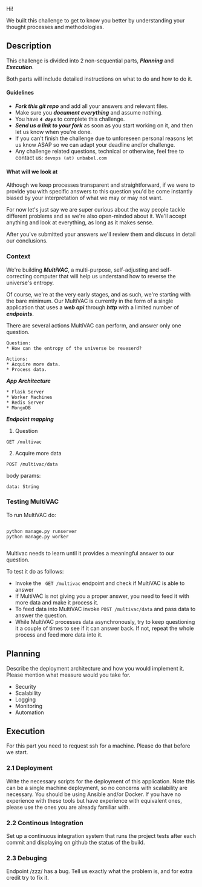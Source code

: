 Hi!

We built this challenge to get to know you better by understanding your thought processes and methodologies.

## Description

This challenge is divided into 2 non-sequential parts, ***Planning*** and ***Execution***.

Both parts will include detailed instructions on what to do and how to do it.

#### Guidelines
* ***Fork this _git repo_*** and add all your answers and relevant files.
* Make sure you ***document everything*** and assume nothing.
* You have ***```4 days```*** to complete this challenge.
* ***Send us a link to your fork*** as soon as you start working on it, and then let us know when you're done.
* If you can't finish the challenge due to unforeseen personal reasons let us know ASAP so we can adapt your deadline and/or challenge.
* Any challenge related questions, technical or otherwise, feel free to contact us: ```devops (at) unbabel.com```


#### What will we look at
Although we keep processes transparent and straightforward, if we were to provide you with specific answers to this question you'd be come instantly biased by your interpretation of what we may or may not want.

For now let's just say we are super curious about the way people tackle different problems and as we're also open-minded about it. We'll accept anything and look at everything, as long as it makes sense.

After you've submitted your answers we'll review them and discuss in detail our conclusions.

### Context

We're building ***MultiVAC***, a multi-purpose, self-adjusting and self-correcting computer that will help us understand how to reverse the universe's entropy.

Of course, we're at the very early stages, and as such, we're starting with the bare minimum. Our MultiVAC is currently in the form of a single application that uses a ***web api*** through ***http*** with a limited number of ***endpoints***.

There are several actions MultiVAC can perform, and answer only one question.

```
Question:
* How can the entropy of the universe be reveserd?
```

```
Actions:
* Acquire more data.
* Process data.
```

***App Architecture***

```
* Flask Server
* Worker Machines
* Redis Server
* MongoDB
```

***Endpoint mapping***

1) Question

```
GET /multivac
```

2) Acquire more data

```POST /multivac/data```

body params:
```
data: String
```


### Testing MultiVAC

To run MultiVAC do:

```

python manage.py runserver
python manage.py worker


```

Multivac needs to learn until it provides a meaningful answer to our question.

To test it do as follows:

* Invoke the ``` GET /multivac``` endpoint and check if MultiVAC is able to answer
* If MultiVAC is not giving you a proper answer, you need to feed it with more data and make it process it.
* To feed data into MultiVAC invoke ```POST /multivac/data``` and pass data to answer the question.
* While MultiVAC processes data asynchronously, try to keep questioning it a couple of times to see if it can answer back. If not, repeat the whole process and feed more data into it.


## Planning

Describe the deployment architecture and how you would implement it. Please mention what measure would you take for.

* Security
* Scalability
* Logging
* Monitoring
* Automation

## Execution

For this part you need to request ssh for a machine. Please do that before we start.

### 2.1 Deployment
Write the necessary scripts for the deployment of this application. Note this can be a single machine deployment, so no concerns with scalability are necessary. You should be using Ansible and/or Docker. If you have no experience with these tools but have experience with equivalent ones, please use the ones you are already familiar with.

### 2.2 Continous Integration
Set up a continuous integration system that runs the project tests after each commit and displaying on github the status of the build.

### 2.3 Debuging
Endpoint /zzz/ has a bug. Tell us exactly what the problem is, and for extra credit try to fix it.
